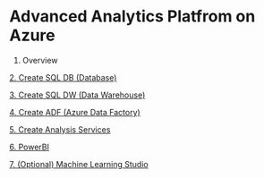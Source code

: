 # Advanced Analytics Platfrom on Azure

1. Overview 

[2. Create SQL DB (Database)](sqldb.md)

[3. Create SQL DW (Data Warehouse)](sqldw.md)

[4. Create ADF (Azure Data Factory)](adf.md)

[5. Create Analysis Services ](aas.md)

[6. PowerBI]()

[7. (Optional) Machine Learning Studio ](https://studio.azureml.net)
